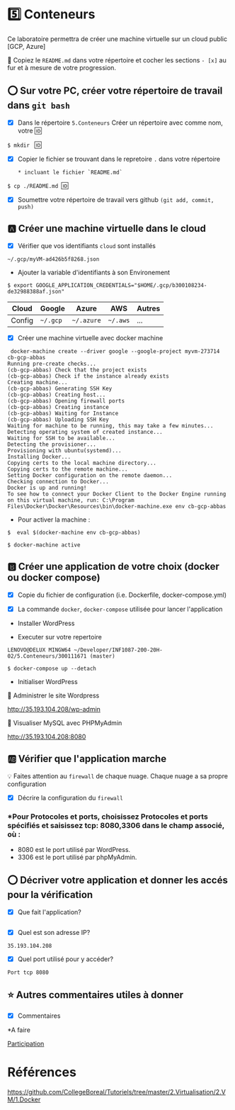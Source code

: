 # :five: Conteneurs

Ce laboratoire permettra de créer une machine virtuelle sur un cloud public [GCP, Azure]

:closed_book: Copiez le `README.md` dans votre répertoire et cocher les sections `- [x]` au fur et à mesure de votre progression.

## :o: Sur votre PC, créer votre répertoire de travail dans `git bash`

- [x] Dans le répertoire `5.Conteneurs` Créer un répertoire avec comme nom, votre :id:

`$ mkdir ` :id:

- [x] Copier le fichier se trouvant dans le repretoire `.` dans votre répertoire

      * incluant le fichier `README.md` 


`$ cp ./README.md `:id:` `

- [x] Soumettre votre répertoire de travail vers github `(git add, commit, push)` 

## :a: Créer une machine virtuelle dans le cloud

- [x] Vérifier que vos identifiants `cloud` sont installés

```
~/.gcp/myVM-ad426b5f8268.json

```
- Ajouter la variable d'identifiants à son Environement

```
$ export GOOGLE_APPLICATION_CREDENTIALS="$HOME/.gcp/b300108234-de32988388af.json"
```

| Cloud  |  Google  | Azure       | AWS      |  Autres |
|--------|----------|-------------|----------|---------|
| Config | `~/.gcp` | `~/.azure`  | `~/.aws` |  ...    |

- [x] Créer une machine virtuelle avec docker machine

```
 docker-machine create --driver google --google-project myvm-273714 cb-gcp-abbas
Running pre-create checks...
(cb-gcp-abbas) Check that the project exists
(cb-gcp-abbas) Check if the instance already exists
Creating machine...
(cb-gcp-abbas) Generating SSH Key
(cb-gcp-abbas) Creating host...
(cb-gcp-abbas) Opening firewall ports
(cb-gcp-abbas) Creating instance
(cb-gcp-abbas) Waiting for Instance
(cb-gcp-abbas) Uploading SSH Key
Waiting for machine to be running, this may take a few minutes...
Detecting operating system of created instance...
Waiting for SSH to be available...
Detecting the provisioner...
Provisioning with ubuntu(systemd)...
Installing Docker...
Copying certs to the local machine directory...
Copying certs to the remote machine...
Setting Docker configuration on the remote daemon...
Checking connection to Docker...
Docker is up and running!
To see how to connect your Docker Client to the Docker Engine running on this virtual machine, run: C:\Program Files\Docker\Docker\Resources\bin\docker-machine.exe env cb-gcp-abbas

```
- Pour activer la machine :

```
$  eval $(docker-machine env cb-gcp-abbas)
```
```
$ docker-machine active
```

## :b: Créer une application de votre choix (docker ou docker compose)

- [x] Copie du fichier de configuration (i.e. Dockerfile, docker-compose.yml)

- [x] La commande `docker`, `docker-compose` utilisée pour lancer l'application

- Installer WordPress

- Executer sur votre repertoire

```
LENOVO@DELUX MINGW64 ~/Developer/INF1087-200-20H-02/5.Conteneurs/300111671 (master)
```
```
$ docker-compose up --detach
```
- Initialiser WordPress

📌 Administrer le site Wordpress

http://35.193.104.208/wp-admin

📌 Visualiser MySQL avec PHPMyAdmin

http://35.193.104.208:8080


## :ab: Vérifier que l'application marche

:bulb: Faites attention au `firewall` de chaque nuage. Chaque nuage a sa propre configuration

- [x] Décrire la configuration du `firewall`


### *Pour Protocoles et ports, choisissez Protocoles et ports spécifiés et saisissez tcp: 8080,3306 dans le champ associé, où :

- 8080 est le port utilisé par WordPress.
- 3306 est le port utilisé par phpMyAdmin.



## :o: Décriver votre application et donner les accés pour la vérification 

- [x] Que fait l'application?

```

```

- [x] Quel est son adresse IP?

```
35.193.104.208
```

- [x] Quel port utilisé pour y accéder?

```
Port tcp 8080 
```

## :star: Autres commentaires utiles à donner

- [x] Commentaires

*A faire 

[Participation](Participation.md)

# Références

https://github.com/CollegeBoreal/Tutoriels/tree/master/2.Virtualisation/2.VM/1.Docker

